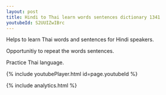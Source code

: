 ```yaml
---
layout: post
title: Hindi to Thai learn words sentences dictionary 1341 
youtubeId: S2UUIZwIBrc
---
```

 
 
Helps to learn Thai words and sentences for Hindi speakers.

Opportunitiy to repeat the words sentences. 

Practice Thai language. 
 
{% include youtubePlayer.html id=page.youtubeId %}
 
 
{% include analytics.html %}